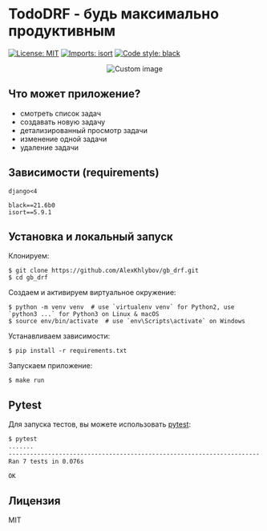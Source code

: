 # TodoDRF - будь максимально продуктивным

<p align="left">
<a href="https://github.com/psf/black/blob/main/LICENSE"><img alt="License: MIT" src="https://black.readthedocs.io/en/stable/_static/license.svg"></a>
<a href="https://pycqa.github.io/isortE"><img alt="Imports: isort" src="https://img.shields.io/badge/%20imports-isort-%231674b1?style=flat&labelColor=ef8336"></a>
<a href="https://github.com/psf/black"><img alt="Code style: black" src="https://img.shields.io/badge/code%20style-black-000000.svg"></a>
</p>

<p align="center">
  <img src="https://raw.github.com/marcosvbras/todo-list-python/master/images/to-do-list.jpg" alt="Custom image"/>
</p>


## Что может приложение?
- смотреть список задач
- создавать новую задачу
- детализированный просмотр задачи
- изменение одной задачи
- удаление задачи


## Зависимости (requirements)
```
django<4

black==21.6b0
isort==5.9.1
```


## Установка и локальный запуск
Клонируем:
```
$ git clone https://github.com/AlexKhlybov/gb_drf.git
$ cd gb_drf
```

Создаем и активируем виртуальное окружение:
```
$ python -m venv venv  # use `virtualenv venv` for Python2, use `python3 ...` for Python3 on Linux & macOS
$ source env/bin/activate  # use `env\Scripts\activate` on Windows
```

Устанавливаем зависимости:
```
$ pip install -r requirements.txt
```

Запускаем приложение:
```
$ make run
```


## Pytest
Для запуска тестов, вы можете использовать [pytest](https://docs.pytest.org/en/7.0.x/):
```bash
$ pytest
.......
----------------------------------------------------------------------
Ran 7 tests in 0.076s

OK
```


## Лицензия
MIT
